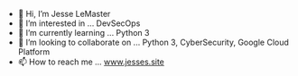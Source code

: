 - 👋 Hi, I’m Jesse LeMaster 
- 👀 I’m interested in ... DevSecOps
- 🌱 I’m currently learning ... Python 3
- 💞️ I’m looking to collaborate on ... Python 3, CyberSecurity, Google Cloud Platform
- 📫 How to reach me ... www.jesses.site

<!---
lemastjl/lemastjl is a ✨ special ✨ repository because its `README.md` (this file) appears on your GitHub profile.
You can click the Preview link to take a look at your changes.
--->
